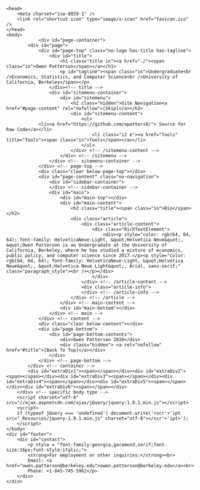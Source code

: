 <!DOCTYPE html>
	<head>
		<meta charset="iso-8859-1" />
		<link rel="shortcut icon" type="image/x-icon" href="favicon.ico" />
	</head>
	<body>
				<div id="page-container">
			<div id="page">
				<div id="page-top" class="no-logo has-title has-tagline">
					<div id="title">
						<h1 class="title in"><a href="./"><span class="in">Owen Patterson</span></a></h1>
						<p id="tagline"><span class="in">Undergraduate<br />Economics, Statistics, and Computer Science<br />University of California, Berkeley</span></p>
					</div><!-- title -->
					<div id="sitemenu-container">
						<div id="sitemenu">
							<h2 class="hidden">Site Navigation<a href="#page-content" rel="nofollow">[Skip]</a></h2>
							<div id="sitemenu-content">
								<ul>
    			<li><a href="https://github.com/opatters0/"> Source for Raw Code</a></li>
									<li class="i2 e"><a href="Tools" title="Tools"><span class="in">Tools</span></a></li>
								</ul>
							</div> <!-- /sitemenu-content -->
						</div> <!-- /sitemenu -->
					</div> <!-- sitemenu-container -->
				</div> <!-- page-top -->
				<div class="clear below-page-top"></div>
				<div id="page-content" class="no-navigation">
					<div id="sidebar-container">	
					</div> <!-- sidebar-container -->
					<div id="main">
						<div id="main-top"></div>
						<div id="main-content">
							<h2 class="title"><span class="in">Bio</span></h2>
							<div class="article">
								<div class="article-content">
									<div class="RichTextElement">
										<div><p style="color: rgb(64, 64, 64); font-family: HelveticaNeue-Light, &quot;Helvetica Neue&quot;, &quot;Owen Patterson is an Undergradate at the University of California, Berkeley, where he has studied a mixture of economics, public policy, and computer science since 2017.</p><p style="color: rgb(64, 64, 64); font-family: HelveticaNeue-Light, &quot;Helvetica Neue&quot;, &quot;Helvetica Neue Light&quot;, Arial, sans-serif;" class="paragraph_style"><br /></p></div>
									</div>
								</div> <!-- /article-content -->
								<div class="article-info">
								</div> <!-- /article-info -->
							</div> <!-- /article -->
						</div> <!-- main-content -->
						<div id="main-bottom"></div>
					</div> <!-- main -->
				</div> <!-- content -->
				<div class="clear below-content"></div>
				<div id="page-bottom">
					<div id="page-bottom-contents">
						<div>Owen Patterson 2020</div>
						<div class="hidden"> <a rel="nofollow" href="#title">[Back To Top]</a></div>
					</div>
				</div> <!-- page-bottom -->
			</div> <!-- container -->
			<div id="extraDiv1"><span></span></div><div id="extraDiv2"><span></span></div><div id="extraDiv3"><span></span></div><div id="extraDiv4"><span></span></div><div id="extraDiv5"><span></span></div><div id="extraDiv6"><span></span></div>
		</div> <!-- specific body type -->
		<script charset="utf-8" src="//ajax.aspnetcdn.com/ajax/jQuery/jquery-1.9.1.min.js"></script>
		<script>
		if (typeof jQuery === 'undefined') document.write('<scr'+'ipt src="_Resources/jquery-1.9.1.min.js" charset="utf-8"></scr'+'ipt>');
		</script>	
	</body>
	<div id="footer">
		<div id="contact">
			<p style = "font-family:georgia,garamond,serif;font-size:16px;font-style:italic;">
			<strong>For employment or other inquiries:</strong><br>
			Email: <a href="owen.patterson@berkeley.edu">owen.patterson@berkeley.edu</a><br>
			Phone: +1-845-745-5962</p>
		</div>
	</div>
</html>

